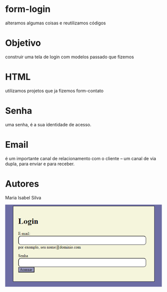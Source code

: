 # form-login
alteramos algumas coisas e reutilizamos códigos
# Objetivo
construir uma tela de login com modelos passado que fizemos
# HTML
utilizamos projetos que ja fizemos form-contato
# Senha
uma senha, é a sua identidade de acesso.
# Email
é um importante canal de relacionamento com o cliente – um canal de via dupla, para enviar e para receber.
# Autores
Maria Isabel Silva

![foto png](img/foto%20png.png)